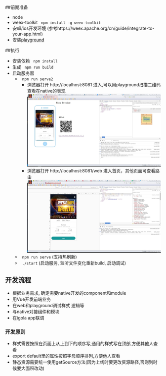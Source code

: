 ##前期准备
- node
- weex-toolkit ``` npm install -g weex-toolkit```
- 安卓/ios开发环境 (参考https://weex.apache.org/cn/guide/integrate-to-your-app.html)
- 安装[playground](https://weex.apache.org/cn/playground.html)

##执行
- 安装依赖 ``` npm install```
- 生成 ``` npm run build```
- 启动服务器
    * ``` npm run serve2```
        - 浏览器打开 http://localhost:8081 进入,可以用playground扫描二维码查看在native的表现
        ![](/assets/001aserve.jpg)
        - 浏览器打开 http://localhost:8081/web 进入首页，其他页面可查看路由
        ![](/assets/001首页.jpg)
    * ``` npm run serve``` (支持热刷新)
    * ``` ./start``` (启动服务, 监听文件变化重新build, 启动调试)
    
    
## 开发流程
- 根据业务需求, 确定需要native开发的component和module
- 用Vue开发前端业务
- 在web和playground调试样式 逻辑等
- 与native对接组件和模块
- 在igola app联调


### 开发原则
- 样式需要按照在页面上从上到下的顺序写,通用的样式写在顶部,方便其他人查看
- export default里的属性按照字母顺序排列,方便他人查看
- 静态资源需要统一使用getSource方法(因为上线时要更改资源路径,否则到时候要大面积改动)




